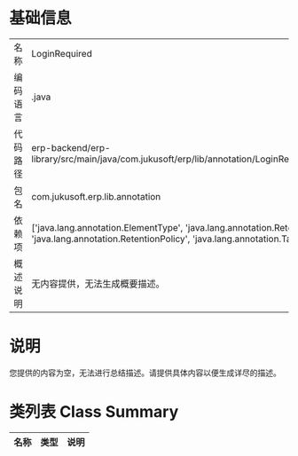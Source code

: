 # 基础信息

|      |      |
|------|------|
| 名称 | LoginRequired |
| 编码语言 | .java |
| 代码路径 | erp-backend/erp-library/src/main/java/com.jukusoft/erp/lib/annotation/LoginRequired.java |
| 包名 | com.jukusoft.erp.lib.annotation |
| 依赖项 | ['java.lang.annotation.ElementType', 'java.lang.annotation.Retention', 'java.lang.annotation.RetentionPolicy', 'java.lang.annotation.Target'] |
| 概述说明 | 无内容提供，无法生成概要描述。 |

# 说明

您提供的内容为空，无法进行总结描述。请提供具体内容以便生成详尽的描述。

# 类列表 Class Summary

| 名称   | 类型  | 说明 |
|-------|------|-------------|




